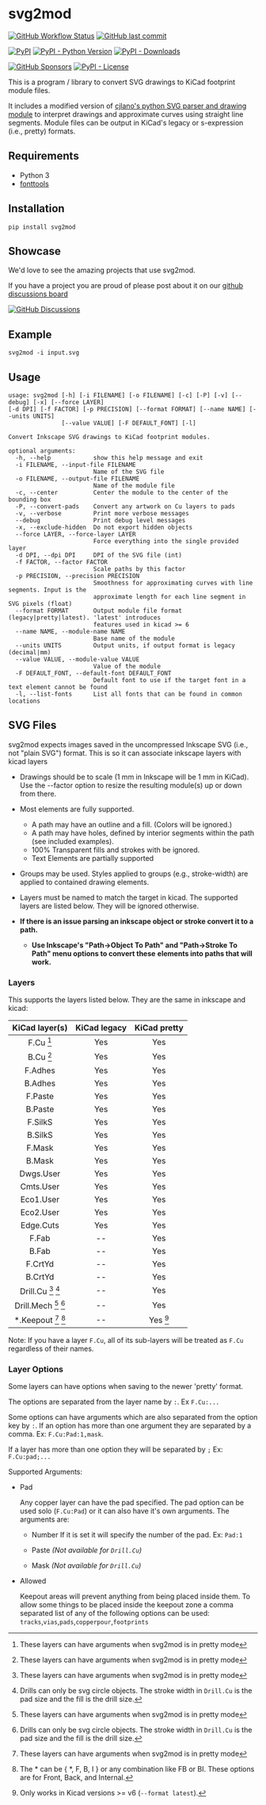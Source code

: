 # svg2mod

[![GitHub Workflow Status](https://img.shields.io/github/workflow/status/svg2mod/svg2mod/Python%20lint%20and%20test?logo=github&style=for-the-badge)](https://github.com/svg2mod/svg2mod/actions/workflows/python-package.yml)
[![GitHub last commit](https://img.shields.io/github/last-commit/svg2mod/svg2mod?style=for-the-badge)](https://github.com/svg2mod/svg2mod/commits/main)

[![PyPI](https://img.shields.io/pypi/v/svg2mod?color=informational&label=version&style=for-the-badge)](https://pypi.org/project/svg2mod/)
[![PyPI - Python Version](https://img.shields.io/pypi/pyversions/svg2mod?style=for-the-badge)](https://pypi.org/project/svg2mod/)
[![PyPI - Downloads](https://img.shields.io/pypi/dm/svg2mod?style=for-the-badge)](https://pypi.org/project/svg2mod/)

[![GitHub Sponsors](https://img.shields.io/github/sponsors/sodium-hydrogen?logo=github&style=for-the-badge)](https://github.com/sponsors/Sodium-Hydrogen)
[![PyPI - License](https://img.shields.io/pypi/l/svg2mod?color=purple&style=for-the-badge)](https://pypi.org/project/svg2mod/)

This is a program / library to convert SVG drawings to KiCad footprint module files.

It includes a modified version of [cjlano's python SVG parser and drawing module](https://github.com/cjlano/svg)
to interpret drawings and approximate curves using straight line segments. Module files can be
output in KiCad's legacy or s-expression (i.e., pretty) formats.

## Requirements

* Python 3
* [fonttools](https://pypi.org/project/fonttools/)

## Installation

```pip install svg2mod```

## Showcase

We'd love to see the amazing projects that use svg2mod.

If you have a project you are proud of please post about it on our
[github discussions board](https://github.com/svg2mod/svg2mod/discussions/categories/show-and-tell)

[![GitHub Discussions](https://img.shields.io/github/discussions/svg2mod/svg2mod?logo=github&style=for-the-badge)](https://github.com/svg2mod/svg2mod/discussions/categories/show-and-tell)

## Example

```svg2mod -i input.svg```

## Usage

```text
usage: svg2mod [-h] [-i FILENAME] [-o FILENAME] [-c] [-P] [-v] [--debug] [-x] [--force LAYER]
[-d DPI] [-f FACTOR] [-p PRECISION] [--format FORMAT] [--name NAME] [--units UNITS]
               [--value VALUE] [-F DEFAULT_FONT] [-l]

Convert Inkscape SVG drawings to KiCad footprint modules.

optional arguments:
  -h, --help            show this help message and exit
  -i FILENAME, --input-file FILENAME
                        Name of the SVG file
  -o FILENAME, --output-file FILENAME
                        Name of the module file
  -c, --center          Center the module to the center of the bounding box
  -P, --convert-pads    Convert any artwork on Cu layers to pads
  -v, --verbose         Print more verbose messages
  --debug               Print debug level messages
  -x, --exclude-hidden  Do not export hidden objects
  --force LAYER, --force-layer LAYER
                        Force everything into the single provided layer
  -d DPI, --dpi DPI     DPI of the SVG file (int)
  -f FACTOR, --factor FACTOR
                        Scale paths by this factor
  -p PRECISION, --precision PRECISION
                        Smoothness for approximating curves with line segments. Input is the
                        approximate length for each line segment in SVG pixels (float)
  --format FORMAT       Output module file format (legacy|pretty|latest). 'latest' introduces
                        features used in kicad >= 6
  --name NAME, --module-name NAME
                        Base name of the module
  --units UNITS         Output units, if output format is legacy (decimal|mm)
  --value VALUE, --module-value VALUE
                        Value of the module
  -F DEFAULT_FONT, --default-font DEFAULT_FONT
                        Default font to use if the target font in a text element cannot be found
  -l, --list-fonts      List all fonts that can be found in common locations
```

## SVG Files

svg2mod expects images saved in the uncompressed Inkscape SVG (i.e., not "plain SVG") format. This
is so it can associate inkscape layers with kicad layers

* Drawings should be to scale (1 mm in Inkscape will be 1 mm in KiCad).  Use the --factor option to
resize the resulting module(s) up or down from there.

* Most elements are fully supported.
  * A path may have an outline and a fill.  (Colors will be ignored.)
  * A path may have holes, defined by interior segments within the path (see included examples).
  * 100% Transparent fills and strokes with be ignored.
  * Text Elements are partially supported
* Groups may be used. Styles applied to groups (e.g., stroke-width) are applied to contained drawing
  elements.

* Layers must be named to match the target in kicad. The supported layers are listed below. They will
  be ignored otherwise.

* __If there is an issue parsing an inkscape object or stroke convert it to a path.__
  * __Use Inkscape's "Path->Object To Path" and "Path->Stroke To Path" menu options to convert these__
    __elements into paths that will work.__

### Layers

This supports the layers listed below. They are the same in inkscape and kicad:

| KiCad layer(s)       | KiCad legacy | KiCad pretty |
|:--------------------:|:------------:|:------------:|
| F.Cu [^1]            | Yes          | Yes          |
| B.Cu [^1]            | Yes          | Yes          |
| F.Adhes              | Yes          | Yes          |
| B.Adhes              | Yes          | Yes          |
| F.Paste              | Yes          | Yes          |
| B.Paste              | Yes          | Yes          |
| F.SilkS              | Yes          | Yes          |
| B.SilkS              | Yes          | Yes          |
| F.Mask               | Yes          | Yes          |
| B.Mask               | Yes          | Yes          |
| Dwgs.User            | Yes          | Yes          |
| Cmts.User            | Yes          | Yes          |
| Eco1.User            | Yes          | Yes          |
| Eco2.User            | Yes          | Yes          |
| Edge.Cuts            | Yes          | Yes          |
| F.Fab                | --           | Yes          |
| B.Fab                | --           | Yes          |
| F.CrtYd              | --           | Yes          |
| B.CrtYd              | --           | Yes          |
| Drill.Cu [^1] [^2]   | --           | Yes          |
| Drill.Mech [^1] [^2] | --           | Yes          |
| *.Keepout [^1] [^4]  | --           | Yes [^3]     |

Note: If you have a layer `F.Cu`, all of its sub-layers will be treated as `F.Cu` regardless of their
names.

### Layer Options

Some layers can have options when saving to the newer 'pretty' format.

The options are separated from the layer name by `:`. Ex `F.Cu:...`

Some options can have arguments which are also separated from
the option key by `:`. If an option has more than one argument they
are separated by a comma. Ex: `F.Cu:Pad:1,mask`.

If a layer has more than one option they will be separated by `;`
Ex: `F.Cu:pad;...`

Supported Arguments:

* Pad
  
  Any copper layer can have the pad specified.
  The pad option can be used solo (`F.Cu:Pad`) or it can also have it's own arguments.
  The arguments are:

  * Number
    If it is set it will specify the number of the pad. Ex: `Pad:1`

  * Paste _(Not available for `Drill.Cu`)_
  * Mask _(Not available for `Drill.Cu`)_

* Allowed
  
  Keepout areas will prevent anything from being placed inside them.
  To allow some things to be placed inside the keepout zone a comma
  separated list of any of the following options can be used:
  `tracks`,`vias`,`pads`,`copperpour`,`footprints`
  
[^1]: These layers can have arguments when svg2mod is in pretty mode

[^2]: Drills can only be svg circle objects. The stroke width in `Drill.Cu` is the pad size and the fill is the drill size.

[^3]: Only works in Kicad versions >= v6 (`--format latest`).

[^4]: The \* can be { \*, F, B, I } or any combination like FB or BI. These options are for Front, Back, and Internal.
